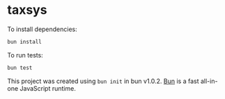 # taxsys

To install dependencies:

```bash
bun install
```

To run tests:
```bash
bun test
```

This project was created using `bun init` in bun v1.0.2. [Bun](https://bun.sh) is a fast all-in-one JavaScript runtime.
